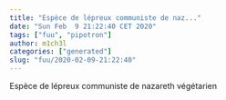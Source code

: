 ```yaml
---
title: "Espèce de lépreux communiste de naz..."
date: "Sun Feb  9 21:22:40 CET 2020"
tags: ["fuu", "pipotron"]
author: m1ch3l
categories: ["generated"]
slug: "fuu/2020-02-09-21:22:40"
---
```


Espèce de lépreux communiste de nazareth végétarien
